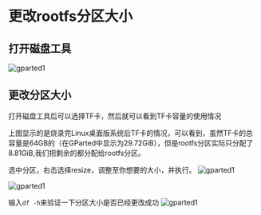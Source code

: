 # 更改rootfs分区大小

## 打开磁盘工具
![gparted1](/img/pi-one/software/resize/gpart.png)

## 更改分区大小
打开磁盘工具后可以选择TF卡，然后就可以看到TF卡容量的使用情况



上图显示的是烧录完Linux桌面版系统后TF卡的情况，可以看到，虽然TF卡的总容量是64GB的（在GParted中显示为29.72GiB），但是rootfs分区实际只分配了8.81GiB,我们把剩余的都分配给rootfs分区。

选中分区，右击选择resize，调整至你想要的大小，并执行。
![gparted1](/img/pi-one/software/resize/gpart1.png)

![gparted1](/img/pi-one/software/resize/gpart2.png)



输入``df -h``来验证一下分区大小是否已经更改成功
![gparted1](/img/pi-one/software/resize/df-h.png)


